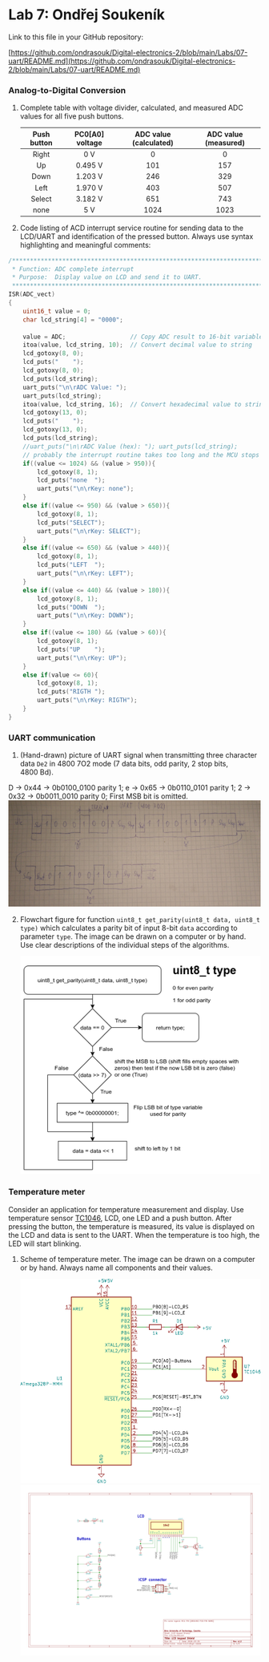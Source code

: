 # Lab 7: Ondřej Soukeník

Link to this file in your GitHub repository:

[https://github.com/ondrasouk/Digital-electronics-2/blob/main/Labs/07-uart/README.md](https://github.com/ondrasouk/Digital-electronics-2/blob/main/Labs/07-uart/README.md)


### Analog-to-Digital Conversion

1. Complete table with voltage divider, calculated, and measured ADC values for all five push buttons.

   | **Push button** | **PC0[A0] voltage** | **ADC value (calculated)** | **ADC value (measured)** |
   | :-: | :-: | :-: | :-: |
   | Right  | 0&nbsp;V | 0   | 0 |
   | Up     | 0.495&nbsp;V | 101 | 157 |
   | Down   | 1.203&nbsp;V | 246 | 329 |
   | Left   | 1.970&nbsp;V | 403 | 507 |
   | Select | 3.182&nbsp;V | 651 | 743 |
   | none   | 5&nbsp;V | 1024 | 1023 |

2. Code listing of ACD interrupt service routine for sending data to the LCD/UART and identification of the pressed button. Always use syntax highlighting and meaningful comments:

```c
/**********************************************************************
 * Function: ADC complete interrupt
 * Purpose:  Display value on LCD and send it to UART.
 **********************************************************************/
ISR(ADC_vect)
{
    uint16_t value = 0;
    char lcd_string[4] = "0000";

    value = ADC;                  // Copy ADC result to 16-bit variable
    itoa(value, lcd_string, 10);  // Convert decimal value to string
    lcd_gotoxy(8, 0);
    lcd_puts("    ");
    lcd_gotoxy(8, 0);
    lcd_puts(lcd_string);
    uart_puts("\n\rADC Value: ");
    uart_puts(lcd_string);
    itoa(value, lcd_string, 16);  // Convert hexadecimal value to string
    lcd_gotoxy(13, 0);
    lcd_puts("    ");
    lcd_gotoxy(13, 0);
    lcd_puts(lcd_string);
    //uart_puts("\n\rADC Value (hex): "); uart_puts(lcd_string); 
    // probably the interrupt routine takes too long and the MCU stops - Workaround: comment some code in routine
    if((value <= 1024) && (value > 950)){
        lcd_gotoxy(8, 1);
        lcd_puts("none  ");
        uart_puts("\n\rKey: none");
    }
    else if((value <= 950) && (value > 650)){
        lcd_gotoxy(8, 1);
        lcd_puts("SELECT");
        uart_puts("\n\rKey: SELECT");
    }
    else if((value <= 650) && (value > 440)){
        lcd_gotoxy(8, 1);
        lcd_puts("LEFT  ");
        uart_puts("\n\rKey: LEFT");
    }
    else if((value <= 440) && (value > 180)){
        lcd_gotoxy(8, 1);
        lcd_puts("DOWN  ");
        uart_puts("\n\rKey: DOWN");
    }
    else if((value <= 180) && (value > 60)){
        lcd_gotoxy(8, 1);
        lcd_puts("UP    ");
        uart_puts("\n\rKey: UP");
    }
    else if(value <= 60){
        lcd_gotoxy(8, 1);
        lcd_puts("RIGTH ");
        uart_puts("\n\rKey: RIGTH");
    }
}
```


### UART communication

1. (Hand-drawn) picture of UART signal when transmitting three character data `De2` in 4800 7O2 mode (7 data bits, odd parity, 2 stop bits, 4800&nbsp;Bd).

D -> 0x44 -> 0b0100_0100 parity 1; e -> 0x65 -> 0b0110_0101 parity 1; 2 -> 0x32 -> 0b0011_0010 parity 0; First MSB bit is omitted.
   ![UART](images/uart.jpg)

2. Flowchart figure for function `uint8_t get_parity(uint8_t data, uint8_t type)` which calculates a parity bit of input 8-bit `data` according to parameter `type`. The image can be drawn on a computer or by hand. Use clear descriptions of the individual steps of the algorithms.

   ![flowchart](images/flowchart.png)


### Temperature meter

Consider an application for temperature measurement and display. Use temperature sensor [TC1046](http://ww1.microchip.com/downloads/en/DeviceDoc/21496C.pdf), LCD, one LED and a push button. After pressing the button, the temperature is measured, its value is displayed on the LCD and data is sent to the UART. When the temperature is too high, the LED will start blinking.

1. Scheme of temperature meter. The image can be drawn on a computer or by hand. Always name all components and their values.

   ![schema](images/schema.svg)
   ![schema](images/04.svg)
